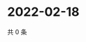 # 2022-02-18

共 0 条

<!-- BEGIN WEIBO -->
<!-- 最后更新时间 Fri Feb 18 2022 14:15:15 GMT+0800 (China Standard Time) -->

<!-- END WEIBO -->
